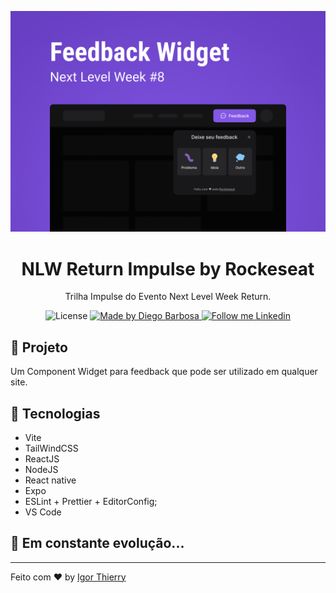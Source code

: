 <p align="center">
    <img alt="Git Explorer" src="./.github/Capa.png"/>
</p>

<h1 align="center">
	NLW Return Impulse by Rockeseat
</h1>

<p align="center">Trilha Impulse do Evento Next Level Week Return.</p>

<p align="center">
  <img alt="License" src="https://img.shields.io/badge/license-MIT-2ecc71">

  <a href="https://github.com/IgorThierry">
    <img alt="Made by Diego Barbosa" src="https://img.shields.io/badge/Made%20by-Diego%20Amorim-2ecc71">
  </a>

  <a href="https://www.linkedin.com/in/diego-barbosa-07b632195/" target="_blank">
    <img alt="Follow me Linkedin" src="https://img.shields.io/badge/Follow%20up-diegoamorim-2ecc71?style=social&logo=linkedin">
  </a>
</p>

## 🚀 Projeto

Um Component Widget para feedback que pode ser utilizado em qualquer site.

## 🔧 Tecnologias

- Vite
- TailWindCSS
- ReactJS
- NodeJS
- React native
- Expo
- ESLint + Prettier + EditorConfig;
- VS Code

## 🚀 **Em constante evolução...**

---

Feito com ♥ by [Igor Thierry](https://www.linkedin.com/in/igorthierry/)